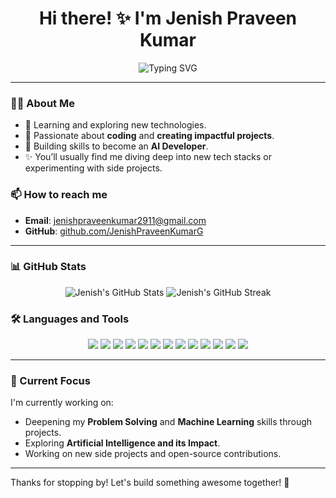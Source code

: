<h1 align="center">Hi there! ✨ I'm Jenish Praveen Kumar</h1>

<p align="center">
  <img src="https://readme-typing-svg.demolab.com?font=Fira+Code&pause=1000&center=true&vCenter=true&width=435&lines=EAT%2C+SLEEP%2C+CODE%2C+REPEAT;Aspiring+AI+Engineer;Passionate+Coder+%F0%9F%92%BB;Continuous+Learner+%E2%9A%A1%EF%B8%8F" alt="Typing SVG" />
</p>

---

### 🧑‍💻 About Me

- 🌱 Learning and exploring new technologies.
- 🚀 Passionate about **coding** and **creating impactful projects**.
- 💼 Building skills to become an **AI Developer**.
- ✨ You’ll usually find me diving deep into new tech stacks or experimenting with side projects.

### 📫 How to reach me

- **Email**: [jenishpraveenkumar2911@gmail.com](mailto:jenishpraveenkumar2911@gmail.com)
- **GitHub**: [github.com/JenishPraveenKumarG](https://github.com/JenishPraveenKumarG)

---

### 📊 GitHub Stats

<div align="center">
  <img src="https://github-readme-stats.vercel.app/api?username=JenishPraveenKumarG&show_icons=true&theme=radical" alt="Jenish's GitHub Stats" />
  <img src="https://github-readme-streak-stats.herokuapp.com/?user=JenishPraveenKumarG&theme=radical" alt="Jenish's GitHub Streak" />
</div>

### 🛠️ Languages and Tools

<p align="center">
  <img src="https://img.shields.io/badge/-Python-3776AB?logo=python&logoColor=white&style=for-the-badge" />
  <img src="https://img.shields.io/badge/-JavaScript-F7DF1E?logo=javascript&logoColor=black&style=for-the-badge" />
  <img src="https://img.shields.io/badge/-HTML-E34F26?logo=html5&logoColor=white&style=for-the-badge" />
  <img src="https://img.shields.io/badge/-CSS-1572B6?logo=css3&logoColor=white&style=for-the-badge" />
  <img src="https://img.shields.io/badge/-Pandas-150458?logo=pandas&logoColor=white&style=for-the-badge" />
  <img src="https://img.shields.io/badge/-SQL-4479A1?logo=postgresql&logoColor=white&style=for-the-badge" />
  <img src="https://img.shields.io/badge/-Git-F05032?logo=git&logoColor=white&style=for-the-badge" />
  <img src="https://img.shields.io/badge/-Machine%20Learning-FF6F00?style=for-the-badge" />
  <img src="https://img.shields.io/badge/-TensorFlow-FF6F00?logo=tensorflow&logoColor=white&style=for-the-badge" />
  <img src="https://img.shields.io/badge/-NumPy-013243?logo=numpy&logoColor=white&style=for-the-badge" />
  <img src="https://img.shields.io/badge/-OpenCV-5C3EE8?logo=opencv&logoColor=white&style=for-the-badge" />
  <img src="https://img.shields.io/badge/-PyTorch-EE4C2C?logo=pytorch&logoColor=white&style=for-the-badge" />
  <img src="https://img.shields.io/badge/-Deep%20Learning-3A3A3A?style=for-the-badge" />
</p>

---

### 🌱 Current Focus

I'm currently working on:
- Deepening my **Problem Solving** and **Machine Learning** skills through projects.
- Exploring **Artificial Intelligence and its Impact**.
- Working on new side projects and open-source contributions.

---

Thanks for stopping by! Let's build something awesome together! 🚀
